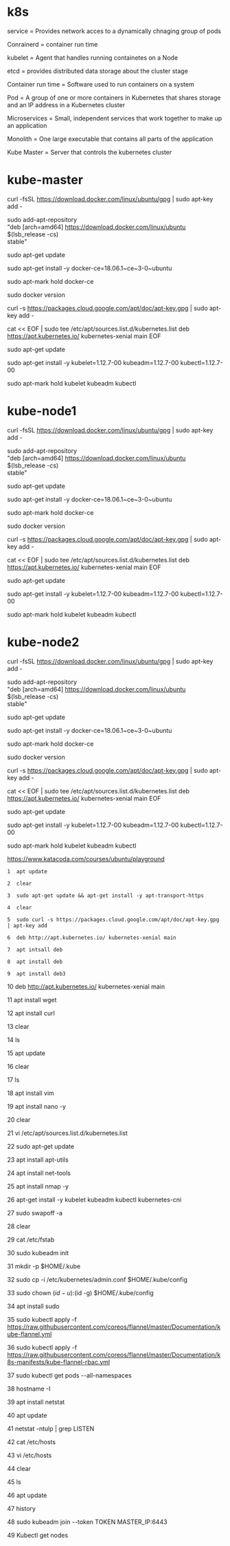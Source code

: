 # k8s




service = Provides network acces to a dynamically chnaging group of pods

Conrainerd = container run time

kubelet = Agent that handles running containetes on a Node

etcd = provides distributed data storage about the cluster stage

Container run time = Software used to run containers on a system

Pod = A group of one or more containers in Kubernetes that shares storage and an IP address in a Kubernetes cluster

Microservices = Small, independent services that work together to make up an application

Monolith = One large executable that contains all parts of the application

Kube Master = Server that controls the kubernetes cluster





# kube-master 



curl -fsSL https://download.docker.com/linux/ubuntu/gpg | sudo apt-key add -

sudo add-apt-repository \
   "deb [arch=amd64] https://download.docker.com/linux/ubuntu \
   $(lsb_release -cs) \
   stable"

sudo apt-get update

sudo apt-get install -y docker-ce=18.06.1~ce~3-0~ubuntu

sudo apt-mark hold docker-ce

sudo docker version

curl -s https://packages.cloud.google.com/apt/doc/apt-key.gpg | sudo apt-key add -

cat << EOF | sudo tee /etc/apt/sources.list.d/kubernetes.list
deb https://apt.kubernetes.io/ kubernetes-xenial main
EOF

sudo apt-get update

sudo apt-get install -y kubelet=1.12.7-00 kubeadm=1.12.7-00 kubectl=1.12.7-00

sudo apt-mark hold kubelet kubeadm kubectl



# kube-node1



curl -fsSL https://download.docker.com/linux/ubuntu/gpg | sudo apt-key add -

sudo add-apt-repository \
   "deb [arch=amd64] https://download.docker.com/linux/ubuntu \
   $(lsb_release -cs) \
   stable"

sudo apt-get update

sudo apt-get install -y docker-ce=18.06.1~ce~3-0~ubuntu

sudo apt-mark hold docker-ce

sudo docker version

curl -s https://packages.cloud.google.com/apt/doc/apt-key.gpg | sudo apt-key add -

cat << EOF | sudo tee /etc/apt/sources.list.d/kubernetes.list
deb https://apt.kubernetes.io/ kubernetes-xenial main
EOF

sudo apt-get update

sudo apt-get install -y kubelet=1.12.7-00 kubeadm=1.12.7-00 kubectl=1.12.7-00

sudo apt-mark hold kubelet kubeadm kubectl




# kube-node2




curl -fsSL https://download.docker.com/linux/ubuntu/gpg | sudo apt-key add -

sudo add-apt-repository \
   "deb [arch=amd64] https://download.docker.com/linux/ubuntu \
   $(lsb_release -cs) \
   stable"

sudo apt-get update

sudo apt-get install -y docker-ce=18.06.1~ce~3-0~ubuntu

sudo apt-mark hold docker-ce

sudo docker version

curl -s https://packages.cloud.google.com/apt/doc/apt-key.gpg | sudo apt-key add -

cat << EOF | sudo tee /etc/apt/sources.list.d/kubernetes.list
deb https://apt.kubernetes.io/ kubernetes-xenial main
EOF

sudo apt-get update

sudo apt-get install -y kubelet=1.12.7-00 kubeadm=1.12.7-00 kubectl=1.12.7-00

sudo apt-mark hold kubelet kubeadm kubectl




















https://www.katacoda.com/courses/ubuntu/playground


    1  apt update
    
    2  clear
    
    3  sudo apt-get update && apt-get install -y apt-transport-https
    
    4  clear
    
    5  sudo curl -s https://packages.cloud.google.com/apt/doc/apt-key.gpg | apt-key add
    
    6  deb http://apt.kubernetes.io/ kubernetes-xenial main
    
    7  apt intsall deb
    
    8  apt install deb
    
    9  apt install deb3
    
   10  deb http://apt.kubernetes.io/ kubernetes-xenial main
   
   11  apt install wget
   
   12  apt install curl
   
   13  clear
   
   14  ls
   
   15  apt update
   
   16  clear
   
   17  ls
   
   18  apt install vim
   
   19  apt install nano -y
   
   20  clear
   
   21  vi /etc/apt/sources.list.d/kubernetes.list
   
   22  sudo apt-get update
   
   23  apt install apt-utils
   
   24  apt install net-tools
   
   25  apt install nmap -y
   
   26  apt-get install -y kubelet kubeadm kubectl kubernetes-cni
   
   27  sudo swapoff -a
   
   28  clear
   
   29  cat /etc/fstab
   
   30  sudo kubeadm init
   
   31  mkdir -p $HOME/.kube
   
   32  sudo cp -i /etc/kubernetes/admin.conf $HOME/.kube/config
   
   33  sudo chown $(id -u):$(id -g) $HOME/.kube/config
   
   34  apt install sudo
   
   35  sudo kubectl apply -f https://raw.githubusercontent.com/coreos/flannel/master/Documentation/kube-flannel.yml
   
   36  sudo kubectl apply -f https://raw.githubusercontent.com/coreos/flannel/master/Documentation/k8s-manifests/kube-flannel-rbac.yml
   
   37  sudo kubectl get pods --all-namespaces
   
   38  hostname -I
   
   39  apt install netstat
   
   40  apt update
   
   41  netstat -ntulp | grep LISTEN
   
   42  cat /etc/hosts
   
   43  vi /etc/hosts
   
   44  clear
   
   45  ls
   
   46  apt update
   
   47  history
   
   48 sudo kubeadm join --token TOKEN MASTER_IP:6443
   
   49 Kubectl get nodes
   
